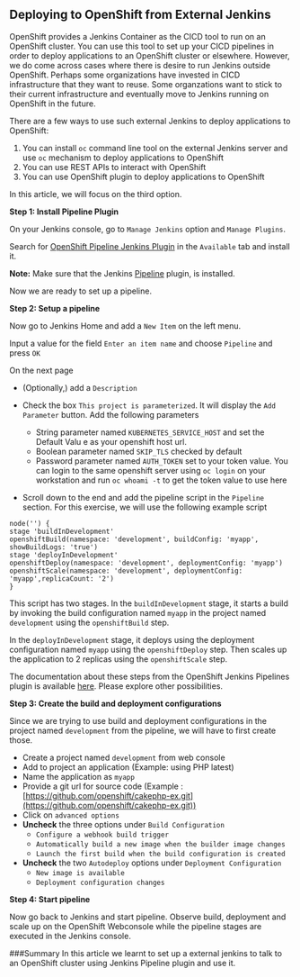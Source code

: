 ## Deploying to OpenShift from External Jenkins

OpenShift provides a Jenkins Container as the CICD tool to run on an OpenShift cluster. You can use this tool to set up your CICD pipelines in order to deploy applications to an OpenShift cluster or elsewhere. However, we do come across cases where there is desire to run Jenkins outside OpenShift. Perhaps some organizations have invested in CICD infrastructure that they want to reuse. Some organzations want to stick to their current infrastructure and eventually move to Jenkins running on OpenShift in the future. 

There are a few ways to use such external Jenkins to deploy applications to OpenShift:
1. You can install `oc` command line tool on the external Jenkins server and use `oc` mechanism to deploy applications to OpenShift
2. You can use REST APIs to interact with OpenShift
3. You can use OpenShift plugin to deploy applications to OpenShift

In this article, we will focus on the third option.

**Step 1: Install Pipeline Plugin** 

On your Jenkins console, go to `Manage Jenkins` option and `Manage Plugins`.

Search for [OpenShift Pipeline Jenkins Plugin](https://wiki.jenkins-ci.org/display/JENKINS/OpenShift+Pipeline+Plugin) in the `Available` tab and install it.

**Note:** Make sure that the Jenkins [Pipeline](https://wiki.jenkins-ci.org/display/JENKINS/Pipeline+Plugin) plugin, is installed. 

Now we are ready to set up a pipeline.

**Step 2: Setup a pipeline**

Now go to Jenkins Home and add a `New Item` on the left menu.

Input a value for the field `Enter an item name` and choose `Pipeline` and press `OK`

On the next page	

* (Optionally,) add a `Description`		
* Check the box `This project is parameterized`. It will display the `Add Parameter` button. Add the following parameters	
	* String parameter named `KUBERNETES_SERVICE_HOST` and set the Default Valu e as your openshift host url.
	* Boolean parameter named `SKIP_TLS` checked by default
	* Password parameter named `AUTH_TOKEN` set to your token value. You can login to the same openshift server using `oc login` on your workstation and run `oc whoami -t` to get the token value to use here

* Scroll down to the end and add the pipeline script in the `Pipeline` section. For this exercise, we will use the following example script

```
node('') {
stage 'buildInDevelopment'
openshiftBuild(namespace: 'development', buildConfig: 'myapp', showBuildLogs: 'true')
stage 'deployInDevelopment'
openshiftDeploy(namespace: 'development', deploymentConfig: 'myapp')
openshiftScale(namespace: 'development', deploymentConfig: 'myapp',replicaCount: '2')
}
```
This script has two stages. In the `buildInDevelopment` stage, it starts a build by invoking the build configuration named `myapp` in the project named `development` using the `openshiftBuild` step.

In the `deployInDevelopment` stage, it deploys using the deployment configuration named `myapp` using the `openshiftDeploy` step. Then scales up the application to 2 replicas using the `openshiftScale` step. 

The documentation about these steps from the OpenShift Jenkins Pipelines plugin is available [here](https://github.com/jenkinsci/openshift-pipeline-plugin#jenkins-build-steps). Please explore other possibilities.

**Step 3: Create the build and deployment configurations**

Since we are trying to use build and deployment configurations in the project named `development` from the pipeline, we will have to first create those.

* Create a project named `development` from web console
* Add to project an application (Example: using PHP latest)
* Name the application as `myapp`
* Provide a git url for source code (Example : [https://github.com/openshift/cakephp-ex.git](https://github.com/openshift/cakephp-ex.git))	
* Click on `advanced options`
* **Uncheck** the three options under `Build Configuration`
	* `Configure a webhook build trigger`
	* `Automatically build a new image when the builder image changes`
	* `Launch the first build when the build configuration is created`
* **Uncheck** the two `Autodeploy` options under `Deployment Configuration` 
	* `New image is available`
	* `Deployment configuration changes`

**Step 4: Start pipeline**

Now go back to Jenkins and start pipeline.
Observe build, deployment and scale up on the OpenShift Webconsole while the pipeline stages are executed in the Jenkins console.


###Summary
In this article we learnt to set up a external jenkins to talk to an OpenShift cluster using Jenkins Pipeline plugin and use it.
